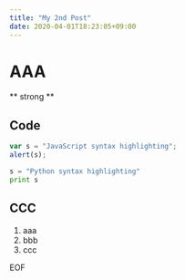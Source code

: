 ```yaml
---
title: "My 2nd Post"
date: 2020-04-01T18:23:05+09:00
---
```

# AAA

** strong **

## Code

```javascript
var s = "JavaScript syntax highlighting";
alert(s);
```

```python
s = "Python syntax highlighting"
print s
```

## CCC

1. aaa
1. bbb
1. ccc

EOF

